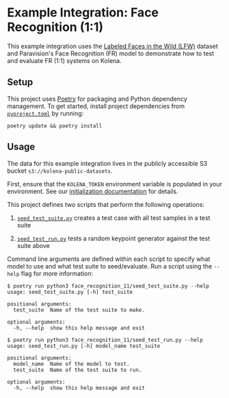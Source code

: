 # Example Integration: Face Recognition (1:1)

This example integration uses the [Labeled Faces in the Wild (LFW)](http://vis-www.cs.umass.edu/lfw/) dataset and
Paravision's Face Recognition (FR) model to demonstrate how to test and evaluate FR (1:1) systems on Kolena.

## Setup

This project uses [Poetry](https://python-poetry.org/) for packaging and Python dependency management. To get started,
install project dependencies from [`pyproject.toml`](./pyproject.toml) by running:

```shell
poetry update && poetry install
```

## Usage

The data for this example integration lives in the publicly accessible S3 bucket `s3://kolena-public-datasets`.

First, ensure that the `KOLENA_TOKEN` environment variable is populated in your environment. See our
[initialization documentation](https://docs.kolena.io/installing-kolena/#initialization) for details.

This project defines two scripts that perform the following operations:

1. [`seed_test_suite.py`](face_recognition_11/seed_test_suite.py) creates a test case with all test samples in a test suite

2. [`seed_test_run.py`](face_recognition_11/seed_test_run.py) tests a random keypoint generator against the test suite above

Command line arguments are defined within each script to specify what model to use and what test suite to seed/evaluate.
Run a script using the `--help` flag for more information:

```shell
$ poetry run python3 face_recognition_11/seed_test_suite.py --help
usage: seed_test_suite.py [-h] test_suite

positional arguments:
  test_suite  Name of the test suite to make.

optional arguments:
  -h, --help  show this help message and exit
```

```shell
$ poetry run python3 face_recognition_11/seed_test_run.py --help
usage: seed_test_run.py [-h] model_name test_suite

positional arguments:
  model_name  Name of the model to test.
  test_suite  Name of the test suite to run.

optional arguments:
  -h, --help  show this help message and exit
```
